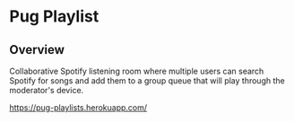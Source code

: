 # Pug Playlist

## Overview

Collaborative Spotify listening room where multiple users can search Spotify for songs and add them to a group queue that will play through the moderator's device.

https://pug-playlists.herokuapp.com/
